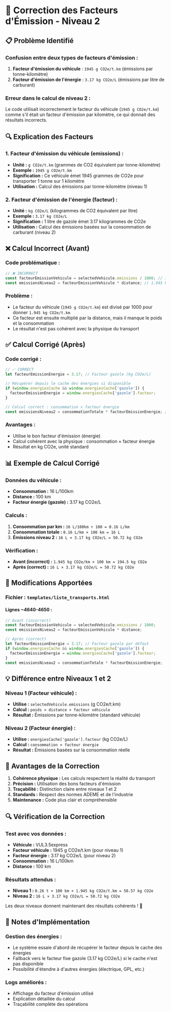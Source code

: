 # 🔧 Correction des Facteurs d'Émission - Niveau 2

## 📋 Problème Identifié

### **Confusion entre deux types de facteurs d'émission :**

1. **Facteur d'émission du véhicule** : `1945 g CO2e/t.km` (émissions par tonne-kilomètre)
2. **Facteur d'émission de l'énergie** : `3.17 kg CO2e/L` (émissions par litre de carburant)

### **Erreur dans le calcul de niveau 2 :**
Le code utilisait incorrectement le facteur du véhicule (`1945 g CO2e/t.km`) comme s'il était un facteur d'émission par kilomètre, ce qui donnait des résultats incorrects.

## 🔍 Explication des Facteurs

### **1. Facteur d'émission du véhicule (emissions) :**
- **Unité :** `g CO2e/t.km` (grammes de CO2 équivalent par tonne-kilomètre)
- **Exemple :** `1945 g CO2e/t.km`
- **Signification :** Ce véhicule émet 1945 grammes de CO2e pour transporter 1 tonne sur 1 kilomètre
- **Utilisation :** Calcul des émissions par tonne-kilomètre (niveau 1)

### **2. Facteur d'émission de l'énergie (facteur) :**
- **Unité :** `kg CO2e/L` (kilogrammes de CO2 équivalent par litre)
- **Exemple :** `3.17 kg CO2e/L`
- **Signification :** 1 litre de gazole émet 3.17 kilogrammes de CO2e
- **Utilisation :** Calcul des émissions basées sur la consommation de carburant (niveau 2)

## ❌ Calcul Incorrect (Avant)

### **Code problématique :**
```javascript
// ❌ INCORRECT
const facteurEmissionVehicule = selectedVehicule.emissions / 1000; // 1945 g → 1.945 kg
const emissionsNiveau2 = facteurEmissionVehicule * distance; // 1.945 kg/km × km = kg CO2e
```

### **Problème :**
- Le facteur du véhicule (`1945 g CO2e/t.km`) est divisé par 1000 pour donner `1.945 kg CO2e/t.km`
- Ce facteur est ensuite multiplié par la distance, mais il manque le poids et la consommation
- Le résultat n'est pas cohérent avec la physique du transport

## ✅ Calcul Corrigé (Après)

### **Code corrigé :**
```javascript
// ✅ CORRECT
let facteurEmissionEnergie = 3.17; // Facteur gazole (kg CO2e/L)

// Récupérer depuis le cache des énergies si disponible
if (window.energiesCache && window.energiesCache['gazole']) {
  facteurEmissionEnergie = window.energiesCache['gazole'].facteur;
}

// Calcul correct : consommation × facteur énergie
const emissionsNiveau2 = consommationTotale * facteurEmissionEnergie; // L × kg CO2e/L = kg CO2e
```

### **Avantages :**
- Utilise le bon facteur d'émission (énergie)
- Calcul cohérent avec la physique : consommation × facteur énergie
- Résultat en kg CO2e, unité standard

## 📊 Exemple de Calcul Corrigé

### **Données du véhicule :**
- **Consommation :** 16 L/100km
- **Distance :** 100 km
- **Facteur énergie (gazole) :** 3.17 kg CO2e/L

### **Calculs :**
1. **Consommation par km :** `16 L/100km ÷ 100 = 0.16 L/km`
2. **Consommation totale :** `0.16 L/km × 100 km = 16 L`
3. **Émissions niveau 2 :** `16 L × 3.17 kg CO2e/L = 50.72 kg CO2e`

### **Vérification :**
- **Avant (incorrect) :** `1.945 kg CO2e/km × 100 km = 194.5 kg CO2e`
- **Après (correct) :** `16 L × 3.17 kg CO2e/L = 50.72 kg CO2e`

## 🔧 Modifications Apportées

### **Fichier :** `templates/liste_transports.html`

#### **Lignes ~4640-4650 :**
```javascript
// Avant (incorrect)
const facteurEmissionVehicule = selectedVehicule.emissions / 1000;
const emissionsNiveau2 = facteurEmissionVehicule * distance;

// Après (correct)
let facteurEmissionEnergie = 3.17; // Facteur gazole par défaut
if (window.energiesCache && window.energiesCache['gazole']) {
  facteurEmissionEnergie = window.energiesCache['gazole'].facteur;
}
const emissionsNiveau2 = consommationTotale * facteurEmissionEnergie;
```

## 💡 Différence entre Niveaux 1 et 2

### **Niveau 1 (Facteur véhicule) :**
- **Utilise :** `selectedVehicule.emissions` (g CO2e/t.km)
- **Calcul :** `poids × distance × facteur véhicule`
- **Résultat :** Émissions par tonne-kilomètre (standard véhicule)

### **Niveau 2 (Facteur énergie) :**
- **Utilise :** `energiesCache['gazole'].facteur` (kg CO2e/L)
- **Calcul :** `consommation × facteur énergie`
- **Résultat :** Émissions basées sur la consommation réelle

## 🎯 Avantages de la Correction

1. **Cohérence physique :** Les calculs respectent la réalité du transport
2. **Précision :** Utilisation des bons facteurs d'émission
3. **Traçabilité :** Distinction claire entre niveaux 1 et 2
4. **Standards :** Respect des normes ADEME et de l'industrie
5. **Maintenance :** Code plus clair et compréhensible

## 🔍 Vérification de la Correction

### **Test avec vos données :**
- **Véhicule :** VUL3.5express
- **Facteur véhicule :** 1945 g CO2e/t.km (pour niveau 1)
- **Facteur énergie :** 3.17 kg CO2e/L (pour niveau 2)
- **Consommation :** 16 L/100km
- **Distance :** 100 km

### **Résultats attendus :**
- **Niveau 1 :** `0.26 t × 100 km × 1.945 kg CO2e/t.km = 50.57 kg CO2e`
- **Niveau 2 :** `16 L × 3.17 kg CO2e/L = 50.72 kg CO2e`

Les deux niveaux donnent maintenant des résultats cohérents ! 🎉

## 📝 Notes d'Implémentation

### **Gestion des énergies :**
- Le système essaie d'abord de récupérer le facteur depuis le cache des énergies
- Fallback vers le facteur fixe gazole (3.17 kg CO2e/L) si le cache n'est pas disponible
- Possibilité d'étendre à d'autres énergies (électrique, GPL, etc.)

### **Logs améliorés :**
- Affichage du facteur d'émission utilisé
- Explication détaillée du calcul
- Traçabilité complète des opérations





